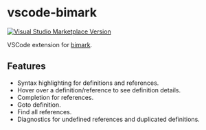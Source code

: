 # vscode-bimark

[![Visual Studio Marketplace Version](https://img.shields.io/visual-studio-marketplace/v/DiscreteTom.vscode-bimark?style=flat-square)](https://marketplace.visualstudio.com/items?itemName=DiscreteTom.vscode-bimark)

VSCode extension for [bimark](https://github.com/DiscreteTom/bimark).

## Features

- Syntax highlighting for definitions and references.
- Hover over a definition/reference to see definition details.
- Completion for references.
- Goto definition.
- Find all references.
- Diagnostics for undefined references and duplicated definitions.
